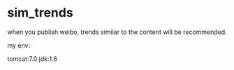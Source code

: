 sim_trends
==========

when you publish weibo, trends similar to the content will be recommended.

my env:

tomcat:7.0
jdk:1.6
